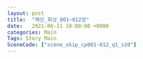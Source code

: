 ```yaml
---
layout: post
title:  "메인_회상_001~012장"
date:   2021-06-11 10:00:00 +0000
categories: Main
Tags: Story Main
SceneCode: ["scene_skip_cp001-012_q1_s10"]
---
```


